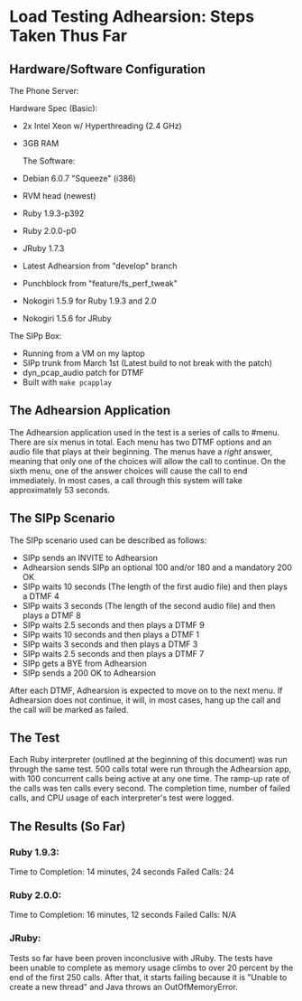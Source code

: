 # Load Testing Adhearsion: Steps Taken Thus Far

## Hardware/Software Configuration

The Phone Server:

  Hardware Spec (Basic):
* 2x Intel Xeon w/ Hyperthreading (2.4 GHz)
* 3GB RAM

  The Software:

* Debian 6.0.7 "Squeeze" (i386)
* RVM head (newest)
* Ruby 1.9.3-p392
* Ruby 2.0.0-p0
* JRuby 1.7.3
* Latest Adhearsion from "develop" branch
* Punchblock from "feature/fs_perf_tweak"
* Nokogiri 1.5.9 for Ruby 1.9.3 and 2.0
* Nokogiri 1.5.6 for JRuby

The SIPp Box:

* Running from a VM on my laptop
* SIPp trunk from March 1st (Latest build to not break with the patch)
* dyn_pcap_audio patch for DTMF
* Built with `make pcapplay`

## The Adhearsion Application

The Adhearsion application used in the test is a series of calls to #menu.  There are six menus in total.  Each menu has two DTMF options and an audio file that plays at their beginning. The menus have a *right* answer, meaning that only one of the choices will allow the call to continue.  On the sixth menu, one of the answer choices will cause the call to end immediately.  In most cases, a call through this system will take approximately 53 seconds.

## The SIPp Scenario

The SIPp scenario used can be described as follows:

* SIPp sends an INVITE to Adhearsion
* Adhearsion sends SIPp an optional 100 and/or 180 and a mandatory 200 OK
* SIPp waits 10 seconds (The length of the first audio file) and then plays a DTMF 4
* SIPp waits 3 seconds (The length of the second audio file) and then plays a DTMF 8
* SIPp waits 2.5 seconds and then plays a DTMF 9
* SIPp waits 10 seconds and then plays a DTMF 1
* SIPp waits 3 seconds and then plays a DTMF 3
* SIPp waits 2.5 seconds and then plays a DTMF 7
* SIPp gets a BYE from Adhearsion
* SIPp sends a 200 OK to Adhearsion

After each DTMF, Adhearsion is expected to move on to the next menu.  If Adhearsion does not continue, it will, in most cases, hang up the call and the call will be marked as failed.

## The Test

Each Ruby interpreter (outlined at the beginning of this document) was run through the same test.  500 calls total were run through the Adhearsion app, with 100 concurrent calls being active at any one time.  The ramp-up rate of the calls was ten calls every second.  The completion time, number of failed calls, and CPU usage of each interpreter's test were logged.

## The Results (So Far)

### Ruby 1.9.3:

Time to Completion: 14 minutes, 24 seconds
Failed Calls:              24

### Ruby 2.0.0:
Time to Completion: 16 minutes, 12 seconds
Failed Calls:              N/A

### JRuby:

Tests so far have been proven inconclusive with JRuby.  The tests have been unable to complete as memory usage climbs to over 20 percent by the end of the first 250 calls.  After that, it starts failing because it is "Unable to create a new thread" and Java throws an OutOfMemoryError.  
